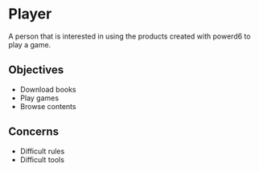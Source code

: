 # Player

A person that is interested in using the products created with powerd6 to play
a game.

## Objectives
- Download books
- Play games
- Browse contents

## Concerns
- Difficult rules
- Difficult tools
